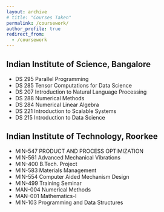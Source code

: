 ```yaml
---
layout: archive
# title: "Courses Taken" 
permalink: /coursework/
author_profile: true
redirect_from:
  - /coursework
---
```



## Indian Institute of Science, Bangalore

* DS 295 Parallel Programming 
* DS 285 Tensor Computations for Data Science
* DS 207 Introduction to Natural Language Processing
* DS 288 Numerical Methods
* DS 284 Numerical Linear Algebra
* DS 221 Introduction to Scalable Systems
* DS 215 Introduction to Data Science

## Indian Institute of Technology, Roorkee 

* MIN-547 PRODUCT AND PROCESS OPTIMIZATION
* MIN-561 Advanced Mechanical Vibrations
* MIN-400 B.Tech. Project
* MIN-583 Materials Management
* MIN-554 Computer Aided Mechanism Design
* MIN-499 Training Seminar
* MAN-004 Numerical Methods
* MAN-001 Mathematics-I
* MIN-103 Programming and Data Structures




